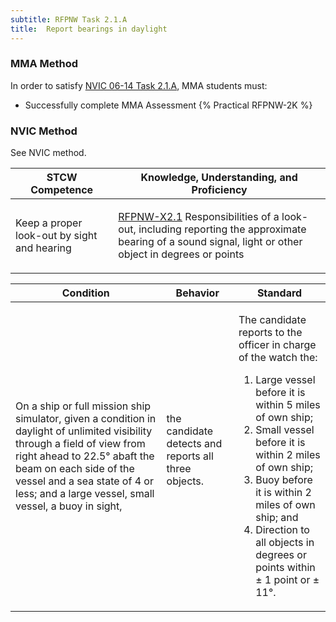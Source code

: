 ```yaml
---
subtitle: RFPNW Task 2.1.A 
title:  Report bearings in daylight
---
```



### MMA Method

In order to satisfy  [NVIC 06-14  Task  2.1.A](/stcw23/assets/images/nvic-06-14.pdf), MMA students must:

* Successfully complete MMA Assessment {% Practical RFPNW-2K %}


### NVIC Method

<a onclick="togglevisibility('nvic_methods')" >See NVIC method.</a>

<div id='nvic_methods' class='hide'>

<table>
<thead>
<tr>
<th class='forty'> STCW Competence </th>
<th class='sixty'> Knowledge, Understanding, and Proficiency </th>
</tr>
</thead>




<tbody>
<tr><td markdown='1'>

Keep a proper look-out by sight and hearing

</td><td markdown='1'>

[RFPNW-X2.1](../../tables/24.html#RFPNW-X2.1) Responsibilities of a look-out, including reporting the approximate bearing of a sound signal, light or other object in degrees or points

</td></tr>


</tbody>
</table>


<table>
<thead>
<tr><th class='twenty'>  Condition </th><th class='twenty'> Behavior </th><th  class='sixty'>Standard </th></tr>
</thead>
<tbody >



<tr><td markdown='1'>

On a ship or full mission ship simulator, given a condition in daylight of unlimited visibility through a field of view from right ahead to 22.5° abaft the beam on each side of the vessel and a sea state of 4 or less; and a large vessel, small vessel, a buoy in sight,

</td><td markdown='1'>

the candidate detects and reports all three objects.

<br>

<div class="tooltip">
<span class="tooltiptext">
</span>
</div>


</td><td markdown='1'>

The candidate reports to the officer in charge of the watch the:

1. Large vessel before it is within 5 miles of own ship;
2. Small vessel before it is within 2 miles of own ship;
3. Buoy before it is within 2 miles of own ship; and
4. Direction to all objects in degrees or points within ± 1 point or ± 11°.

</td></tr>
</tbody>
</table>
</div>
